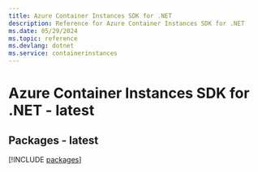 ```yaml
---
title: Azure Container Instances SDK for .NET
description: Reference for Azure Container Instances SDK for .NET
ms.date: 05/29/2024
ms.topic: reference
ms.devlang: dotnet
ms.service: containerinstances
---
```

# Azure Container Instances SDK for .NET - latest
## Packages - latest
[!INCLUDE [packages](container-instances-index.md)]